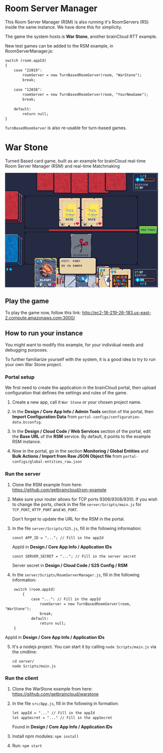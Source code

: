 # Room Server Manager #

This Room Server Manager (RSM) is also running it's RoomServers (RS) inside the same instance. We have done this for simplicity.


The game the system hosts is **War Stone**, another brainCloud RTT example.


New test games can be added to the RSM example, in RoomServerManager.js:

```
switch (room.appId)
{
    case "22819":
        roomServer = new TurnBasedRoomServer(room, "WarStone");
        break;

    case "12038":
        roomServer = new TurnBasedRoomServer(room, "YourNewGame");
        break;
        
    default:
        return null;
}
```

`TurnBasedRoomServer` is also re-usable for turn-based games.





# War Stone #
Turned Based card game, built as an example for brainCloud real-time Room Server Manager (RSM) and real-time Matchmaking

![](screenshots/warstone.png)

## Play the game ##
To play the game now, follow this link:
http://ec2-18-219-26-183.us-east-2.compute.amazonaws.com:3000/

## How to run your instance ##
You might want to modify this example, for your individual needs and debugging purposes. 

To further familiarize yourself with the system, it is a good idea to try to run your own War Stone project.

### Portal setup ###
We first need to create the application in the brainCloud portal, then upload configuration that defines the settings and rules of the game.
1. Create a new app, call it `War Stone` or your chosen project name.

2. In the **Design / Core App Info / Admin Tools** section of the portal, then **Import Configuration Data** from `portal-configs/configuration-data.bcconfig`.
3. In the **Design / Cloud Code / Web Services** section of the portal, edit the **Base URL** of the **RSM** service. By default, it points to the example RSM instance.
4. Now in the portal, go in the section **Monitoring / Global Entities** and **Bulk Actions / Import from Raw JSON Object file** from `portal-configs/global-entities_raw.json`

### Run the server ###
1. Clone the RSM example from here: https://github.com/getbraincloud/rsm-example
2. Make sure your router allows for TCP ports 9306/9308/9310. If you wish to change the ports, check in the file `server/Scripts/main.js` for `TCP_PORT`, `HTTP_PORT` and `WS_PORT`.

   Don't forget to update the URL for the RSM in the portal.
3. In the file `server/Scripts/S2S.js`, fill in the following information:
   ```
   const APP_ID = "..."; // Fill in the appId
   ```
   AppId in **Design / Core App Info / Application IDs**
   ```
   const SERVER_SECRET = "..."; // Fill in the server secret
   ```
   Server secret in **Design /  Cloud Code / S2S Config / RSM**
4. In the `server/Scripts/RoomServerManager.js`, fill in the following information:

```
    switch (room.appId)
        {
            case "...": // Fill in the appId
                roomServer = new TurnBasedRoomServer(room, "WarStone");
                break;
            default:
                return null;
    }
```
  AppId in **Design / Core App Info / Application IDs**

5. It's a nodejs project. You can start it by calling `node Scripts/main.js` via the cmdline:
   ```
   cd server/
   node Scripts/main.js
   ```

### Run the client ###
1. Clone the WarStone example from here: https://github.com/getbraincloud/warstone

2. In the file `src/App.js`, fill in the following in formation:
   ```
   let appId = "..." // Fill in the appId
   let appSecret = "..." // Fill in the appSecret
   ```
   Found in **Design / Core App Info / Application IDs**
3. Install npm modules: `npm install`
4. Run: `npm start`
